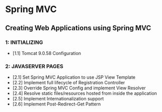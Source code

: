 # Spring MVC
##  Creating Web Applications using Spring MVC

### 1: INITIALIZING
- [1.1] Tomcat 9.0.58 Configuration 

### 2: JAVASERVER PAGES
- [2.1] Set Spring MVC Application to use JSP View Template
- [2.2] Implement full lifecycle of Registration Controller
- [2.3] Override Spring MVC Config and implement View Resolver
- [2.4] Resolve static files/resources hosted from inside the application
- [2.5] Implement Internationalization support
- [2.6] Implement Post-Redirect-Get Pattern
